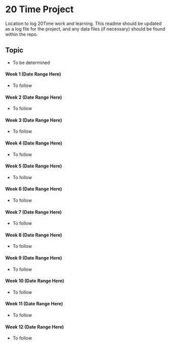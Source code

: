 # 20 Time Project
Location to log 20Time work and learning.  This readme should be updated as a log file for the project, and any data files (if necessary) should be found within the repo.  

## Topic
* To be determined

#### Week 1 (Date Range Here)
* To follow

#### Week 2 (Date Range Here)
* To follow

#### Week 3 (Date Range Here)
* To follow

#### Week 4 (Date Range Here)
* To follow

#### Week 5 (Date Range Here)
* To follow

#### Week 6 (Date Range Here)
* To follow

#### Week 7 (Date Range Here)
* To follow

#### Week 8 (Date Range Here)
* To follow

#### Week 9 (Date Range Here)
* To follow

#### Week 10 (Date Range Here)
* To follow

#### Week 11 (Date Range Here)
* To follow

#### Week 12 (Date Range Here)
* To follow
